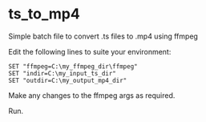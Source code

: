 # ts_to_mp4
Simple batch file to convert .ts files to .mp4 using ffmpeg

Edit the following lines to suite your environment:

    SET "ffmpeg=C:\my_ffmpeg_dir\ffmpeg"
    SET "indir=C:\my_input_ts_dir"
    SET "outdir=C:\my_output_mp4_dir"

Make any changes to the ffmpeg args as required.

Run.